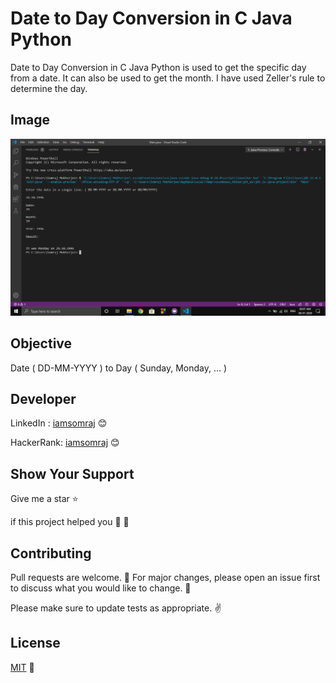 # Date to Day Conversion in C Java Python
Date to Day Conversion in C Java Python is used to get the specific day from a date. It can also be used to get the month. I have used Zeller's rule to determine the day.

## Image

<img src="image.png" style="zoom: 200%;" >

## Objective

Date ( DD-MM-YYYY ) to Day ( Sunday, Monday, ... )

## Developer

LinkedIn : [iamsomraj](https://www.linkedin.com/in/iamsomraj/) 😊

HackerRank: [iamsomraj](https://www.hackerrank.com/iamsomraj?hr_r=1) 😊

## Show Your Support

Give me a star ⭐

if this project helped you 👦 👧

## Contributing

Pull requests are welcome. 🤝 For major changes, please open an issue first to discuss what you would like to change. 🙏

Please make sure to update tests as appropriate. ✌

## License

[MIT](https://choosealicense.com/licenses/mit/) 📰